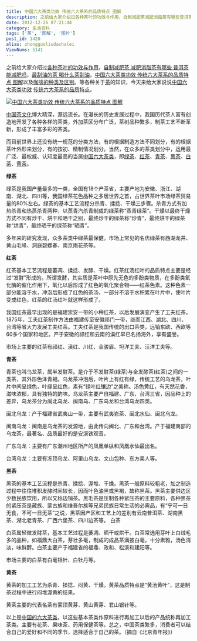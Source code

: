 ```yaml
---
title: 中国六大茶类功效 传统六大茶系的品质特点 图解
description: 之前给大家介绍过各种茶叶的功效与作用，自制减肥茶减肥消脂茶有哪些普洱茶能减肥吗等各种关于茶的知识，今天来给大家说说中国六大茶类功效传统六大茶系的品质特点。 中国茶文化博大精深，源远流长。在漫长的历史发展过程中，我国历代茶人富有创造地开发了各种各样的茶类，外加茶区分布广泛，茶树品种繁多，制茶工艺不断革新，形成了丰富多彩的茶类。而目前世界上还没有统一规范的分类方法，有的根据制造方法不同
date: 2012-12-26 07:21:44
category: 生活百科
tags: ['茶', '图解', '图片']
post_id: 1420
alias: zhongguoliudachalei
ViewNums: 5141
---
```


之前给大家介绍过[各种茶叶的功效与作用](/blog/chayegongxiaoyuzuoyong)，[自制减肥茶 减肥消脂茶有哪些 普洱茶能减肥吗](/blog/zizhijianfeicha)，[最刮油的茶 喝什么茶刮油](/blog/zuiguayoudecha)，[中国六大茶类功效 传统六大茶系的品质特点 图解](/blog/zhongguoliudachalei)以及[咖啡的种类及区别](/blog/about-caffe)。等各种关于[茶](/tags/%E8%8C%B6)的知识，今天来给大家说说[中国六大茶类功效](/blog/zhongguoliudachalei) [传统六大茶系的品质特点](/blog/zhongguoliudachalei)。

[![中国六大茶类功效 传统六大茶系的品质特点 图解](/upload/6dachalei.png)](/blog/zhongguoliudachalei)

[中国茶文化](/blog/zhongguoliudachalei)博大精深，源远流长。在漫长的历史发展过程中，我国历代茶人富有创造地开发了各种各样的茶类，外加茶区分布广泛，茶树品种繁多，制茶工艺不断革新，形成了丰富多彩的茶类。

而目前世界上还没有统一规范的分类方法，有的根据制造方法不同划分，有的根据茶叶外形来划分，有的按初、精制情况划分。当然，在众多的茶类划分中，运用最广泛、最权威、认知度最高的当属[中国六大茶类](/blog/zhongguoliudachalei)，即[绿茶](/blog/zhongguoliudachalei)、[红茶](/blog/zhongguoliudachalei)、[青茶](/blog/zhongguoliudachalei)、[黑茶](/blog/zhongguoliudachalei)、[白茶](/blog/zhongguoliudachalei)、[黄茶](/blog/zhongguoliudachalei)。

**绿茶**

绿茶是我国产量最多的一类，全国有18个产茶省，主要产地为安徽、浙江、湖南、湖北、四川等，我国绿茶花色品种之多居世界之首，占世界茶叶市场绿茶贸易量的80%左右。绿茶的基本工艺流程分杀青、揉捻、干燥三步骤。杀青方式有加热杀青和热蒸杀青两种，以蒸青汽杀青制成的绿茶称“蒸青绿茶”。干燥以最终干燥方式不同有炒干、烘干和晒干之别，最终炒干的绿茶称“炒青”，最终烘干的绿茶称“烘青”，最终晒干的绿茶称“晒青”。

多年来的研究发现，众多茶类中绿茶最保健。市场上常见的名优绿茶有西湖龙井、黄山毛峰、洞庭碧螺春、南京雨花茶等。

**红茶**

红茶基本工艺流程是萎凋、揉捻、发酵、干燥。红茶红汤红叶的品质特点主要是经过“发酵”形成的。所谓发酵，其实质是茶叶中原先无色的多酚类物质，在多酚类氧化酶的催化作用下，氧化以后形成了红色的氧化聚合物——红茶色素。这种色素一部分能溶于水，冲泡后形成了红色的茶汤，一部分不溶于水积累在叶片中，使叶片变成红色，红茶的红汤红叶就这样形成了。

我国红茶最早出现的是福建崇安一带的小种红茶，以后发展演变产生了工夫红茶。1875年，工夫红茶制作方法由福建传至安徽祁门一带，继而江西、湖北、四川、台湾等省大力发展工夫红茶。工夫红茶是我国传统的出口茶类，远销东欧、西欧等60多个国家和地区。产于安徽的祁红和云南的滇红早已名扬海外，享有盛誉。

市场上主要的红茶有祁红、滇红、川红、金骏眉、坦洋工夫、汪洋工夫等。

**青茶**

青茶也叫乌龙茶，属半发酵茶。是介于不发酵茶(绿茶)与全发酵茶(红茶)之间的一类茶，其外形色泽青褐。乌龙茶冲泡后，叶片上有红有绿，传统工艺的乌龙茶，叶片中间呈绿色，叶缘呈红色，素有“绿叶红镶边”之美称。汤色黄红，有天然花香，滋味浓郁，具有独特的韵味。乌龙茶主要产自福建、广东、台湾三省，因品种上的差异，乌龙茶分为闽北乌龙、闽南乌、广东乌龙和台湾乌龙四类。

闽北乌龙：产于福建省武夷山一带，主要有武夷岩茶、闽北水仙、闽北乌龙。

闽南乌龙：闽南是乌龙茶的发源地，由此传向闽北、广东和台湾。产于福建南部的乌龙茶，最著名、品质最好的是安溪铁观音。

广东乌龙：主要有广东潮州地区所产的凤凰单枞和凤凰水仙最出名。

台湾乌龙：主要有冻顶乌龙、阿里山乌龙、文山包种、东方美人等。

**黑茶**

黑茶的基本工艺流程是杀青、揉捻、渥堆、干燥。黑茶一般原料较粗老，加之制造过程中往往堆积发酵时间较长，因而叶色油黑或黑褐，故称黑茶。黑茶主要供边区少数民族饮用，所以又称边销茶。黑毛茶是压制各种紧压茶的主要原料，各种黑茶的紧压茶是藏族、蒙古族和维吾尔族等兄弟民族日常生活的必需品，有“宁可一日无食，不可一日无茶”之说，黑茶因产区和工艺上的差别有云南普洱茶、湖南黑茶、湖北老青茶、广西六堡茶、四川边茶等。
白茶

白茶属轻微发酵茶，基本工艺过程是萎凋、晒干或烘干。白茶常选用芽叶上白绒毛多的品种，如福鼎大白茶，芽壮多毫，制成的成品茶满披白毫，十分素雅，汤色清淡，味鲜醇。白茶主要产于福建省的福鼎、政和、松溪和建阳等。

市场主要的白茶有白毫银针、白牡丹等。

**黄茶**

黄茶的加工工艺为杀青、揉捻、闷黄、干燥。黄茶品质特点是“黄汤黄叶”，这是制茶过程中进行闷堆渥黄的结果。

黄茶主要的代表名茶有蒙顶黄芽、黄山黄芽、君山银针等。

以上是[中国的六大茶类](/blog/zhongguoliudachalei)，以这些基本茶类作原料进行再加工以后的产品统称再加工茶类。主要有花茶、果味茶、药用保健茶等。总之，中国茶类繁多，消费者可以结合自己的爱好和不同的季节，选择适合于自己的茶。（摘自《北京青年报》）

